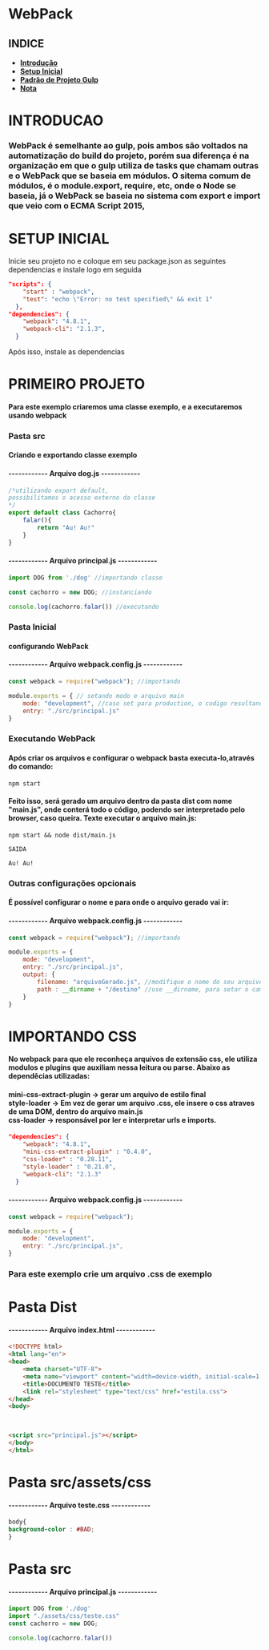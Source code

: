 # WebPack

## INDICE 
- **[Introdução](#introducao)**
- **[Setup Inicial](#setup-inicial)**
- **[Padrão de Projeto Gulp](#padrão-de-projeto-gulp)**
- **[Nota](#nota)**



# INTRODUCAO


### WebPack é semelhante ao gulp, pois ambos são voltados na automatização do build do projeto, porém sua diferença é na organização em que o gulp utiliza de tasks que chamam outras e o WebPack que se baseia em módulos. O sitema comum de módulos, é o module.export, require, etc, onde o Node se baseia, já o WebPack se baseia no sistema com export e import que veio com o ECMA Script 2015, 



# SETUP INICIAL
Inicie seu projeto no e coloque em seu package.json as seguintes dependencias e instale logo em seguida
```json
"scripts": {
    "start" : "webpack",
    "test": "echo \"Error: no test specified\" && exit 1"
  },
"dependencies": {
    "webpack": "4.8.1",
    "webpack-cli": "2.1.3",
  }
```

Após isso, instale as dependencias


# PRIMEIRO PROJETO
                                        
#### Para este exemplo criaremos uma classe exemplo, e a executaremos usando webpack


### Pasta src

#### Criando e exportando classe exemplo
#### ------------ Arquivo dog.js ------------
```js
/*utilizando export default,
possibilitamos o acesso externo da classe
*/
export default class Cachorro{ 
	falar(){
		return "Au! Au!"
	}
} 
```

#### ------------ Arquivo principal.js ------------
```js
import DOG from './dog' //importando classe

const cachorro = new DOG; //instanciando

console.log(cachorro.falar()) //executando
```

### Pasta Inicial

#### configurando WebPack

#### ------------ Arquivo webpack.config.js ------------
```js
const webpack = require("webpack"); //importando

module.exports = { // setando modo e arquivo main
	mode: "development", //caso set para production, o codigo resultando será minificado
	entry: "./src/principal.js"
}
```


### Executando WebPack
#### Após criar os arquivos e configurar o webpack basta executa-lo,através do comando:

```terminal
npm start
```
#### Feito isso, será gerado um arquivo dentro da pasta dist com nome "main.js", onde conterá todo o código, podendo ser interpretado pelo browser, caso queira. Texte executar o arquivo main.js:

```terminal
npm start && node dist/main.js

SAIDA

Au! Au!
```


### Outras configurações opcionais
#### É possível configurar o nome e para onde o arquivo gerado vai ir:
#### ------------ Arquivo webpack.config.js ------------
```js
const webpack = require("webpack"); //importando

module.exports = {
	mode: "development", 
	entry: "./src/principal.js",
	output: {
		filename: "arquivoGerado.js", //modifique o nome do seu arquivo de saida
		path : __dirname + "/destino" //use __dirname, para setar o caminho da pasta atual, e adicione a pasta desejada
	}
}
```


# IMPORTANDO CSS
#### No webpack para que ele reconheça arquivos de extensão css, ele utiliza modulos e plugins que auxiliam nessa leitura ou parse. Abaixo as dependêcias utilizadas:
#### mini-css-extract-plugin -> gerar um arquivo de estilo final<br>style-loader -> Em vez de gerar um arquivo .css, ele insere o css atraves de uma DOM, dentro do arquivo main.js<br>css-loader -> responsável por ler e interpretar urls e imports.

```json
"dependencies": {
    "webpack": "4.8.1",
    "mini-css-extract-plugin" : "0.4.0",
    "css-loader" : "0.28.11",
    "style-loader" : "0.21.0",
    "webpack-cli": "2.1.3"
  }
```

#### ------------ Arquivo webpack.config.js ------------
```js
const webpack = require("webpack"); 

module.exports = { 
	mode: "development", 
	entry: "./src/principal.js",
}
```

### Para este exemplo crie um arquivo .css de exemplo

# Pasta Dist

#### ------------ Arquivo index.html ------------
```html
<!DOCTYPE html>
<html lang="en">
<head>
	<meta charset="UTF-8">
	<meta name="viewport" content="width=device-width, initial-scale=1.0">
	<title>DOCUMENTO TESTE</title>
	<link rel="stylesheet" type="text/css" href="estilo.css">
</head>
<body>
	


<script src="principal.js"></script>
</body>
</html>
```
# Pasta src/assets/css
#### ------------ Arquivo teste.css ------------
```css
body{
background-color : #BAD;
}
```

# Pasta src
#### ------------ Arquivo principal.js ------------
```js
import DOG from './dog' 
import "./assets/css/teste.css"
const cachorro = new DOG;

console.log(cachorro.falar()) 
```



